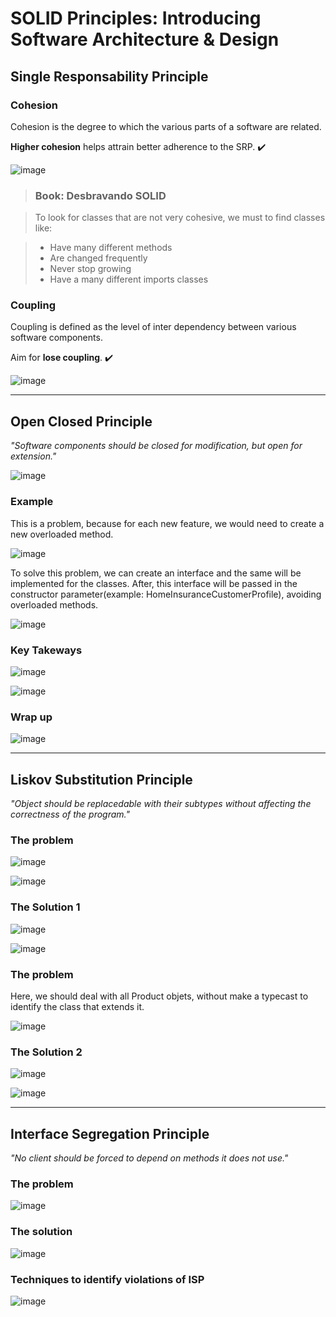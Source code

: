 # SOLID Principles: Introducing Software Architecture & Design

## Single Responsability Principle

### Cohesion

Cohesion is the degree to which the various parts of a software are related.

__Higher cohesion__ helps attrain better adherence to the SRP. :heavy_check_mark:

![image](https://user-images.githubusercontent.com/61791877/209589716-bbfce202-0fc8-4af3-b12c-f35f24ef6f35.png)

>### Book: Desbravando SOLID

>To look for classes that are not very cohesive, we must to find classes like:

>- Have many different methods
>- Are changed frequently
>- Never stop growing
>- Have a many different imports classes

### Coupling

Coupling is defined as the level of inter dependency between various software components.

Aim for __lose coupling__. :heavy_check_mark:

![image](https://user-images.githubusercontent.com/61791877/209590216-99397905-47f4-478a-8e8c-a9262cda5834.png)

---

## Open Closed Principle

*"Software components should be closed for modification, but open for extension."*

![image](https://user-images.githubusercontent.com/61791877/210022721-499f28a6-6168-4610-ab35-42b53805b901.png)

### Example

This is a problem, because for each new feature, we would need to create a new overloaded method.

![image](https://user-images.githubusercontent.com/61791877/210023052-33c094fe-30cb-44aa-8f9f-d7f2c15a8310.png)

To solve this problem, we can create an interface and the same will be implemented for the classes. After, this interface will be passed in the constructor parameter(example: HomeInsuranceCustomerProfile), avoiding overloaded methods.

![image](https://user-images.githubusercontent.com/61791877/210023183-f172a5fe-c682-4e65-90aa-2d2851e2fb7e.png)

### Key Takeways

![image](https://user-images.githubusercontent.com/61791877/210023543-18b34cfc-c70a-42b9-9f68-9f1ce833f5be.png)

![image](https://user-images.githubusercontent.com/61791877/210023562-33036087-2f5e-4aba-a110-71622eae371e.png)

### Wrap up

![image](https://user-images.githubusercontent.com/61791877/210023853-5b7171de-c227-4c5d-a70b-1c6b99f77141.png)


---

## Liskov Substitution Principle

*"Object should be replacedable with their subtypes without affecting the correctness of the program."*

### The problem

![image](https://user-images.githubusercontent.com/61791877/211125093-6c9c942c-b656-4e4f-968c-3eafdeccbad6.png)

![image](https://user-images.githubusercontent.com/61791877/211125117-e082e1a5-706d-46f9-85b3-45625eefa9dc.png)

### The Solution 1

![image](https://user-images.githubusercontent.com/61791877/211125569-a681b040-8b99-4ebd-a52f-fab341860d75.png)

![image](https://user-images.githubusercontent.com/61791877/211125591-7efee452-f741-44ee-ac35-72dc980eff56.png)

### The problem

Here, we should deal with all Product objets, without make a typecast to identify the class that extends it.

![image](https://user-images.githubusercontent.com/61791877/211125844-3da24964-cf80-49a2-b56a-2d0f3a1de071.png)

### The Solution 2

![image](https://user-images.githubusercontent.com/61791877/211126733-fa4215ca-530f-446b-a423-34e8177418b4.png)

![image](https://user-images.githubusercontent.com/61791877/211126764-d4e052ef-d705-408d-8a23-849ba63a332b.png)

---

## Interface Segregation Principle

*"No client should be forced to depend on methods it does not use."*

### The problem

![image](https://user-images.githubusercontent.com/61791877/212438991-3af1621f-dd5a-477b-904b-98f11ea04314.png)

### The solution

![image](https://user-images.githubusercontent.com/61791877/212439334-31b09d55-3a94-412d-a2f7-ff03b8a8899b.png)

### Techniques to identify violations of ISP

![image](https://user-images.githubusercontent.com/61791877/212439707-02185b6c-291c-47f2-80cd-81a5d4f82ce6.png)
